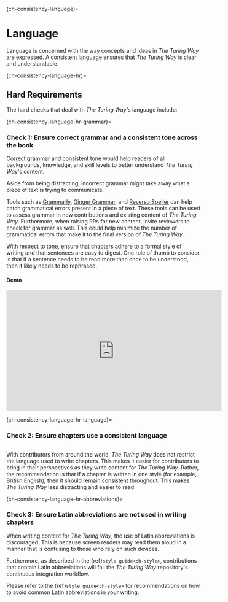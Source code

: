 (ch-consistency-language)=
# Language

Language is concerned with the way concepts and ideas in _The Turing Way_ are expressed.
A consistent language ensures that _The Turing Way_ is clear and understandable.

(ch-consistency-language-hr)=
## Hard Requirements

The hard checks that deal with _The Turing Way's_ language include:

(ch-consistency-language-hr-grammar)=
### Check 1: Ensure correct grammar and a consistent tone across the book

Correct grammar and consistent tone would help readers of all backgrounds, knowledge, and skill levels to better understand _The Turing Way_'s content.

Aside from being distracting, incorrect grammar might take away what a piece of text is trying to communicate.

Tools such as [Grammarly](https://grammarly.com), [Ginger Grammar](https://gingersoftware.com/grammarcheck), and [Reverso Speller](https://reverso.net/spell-checker/english-spelling-grammar/) can help catch grammatical errors present in a piece of text.
These tools can be used to assess grammar in new contributions and existing content of _The Turing Way_.
Furthermore, when raising PRs for new content, invite reviewers to check for grammar as well.
This could help minimize the number of grammatical errors that make it to the final version of _The Turing Way_.

With respect to tone, ensure that chapters adhere to a formal style of writing and that sentences are easy to digest.
One rule of thumb to consider is that if a sentence needs to be read more than once to be understood, then it likely needs to be rephrased.

#### Demo

<div class="video-container">
    <iframe width="560" height="315" src="https://www.youtube.com/embed/Prv23kGekVY" frameborder="0" allow="accelerometer; autoplay; clipboard-write; encrypted-media; gyroscope; picture-in-picture" allowfullscreen></iframe>
</div>

(ch-consistency-language-hr-language)=
### Check 2: Ensure chapters use a consistent language

```{note} Language, in this context, refers to the American and British variants of the English language.
```

With contributors from around the world, _The Turing Way_ does not restrict the language used to write chapters.
This makes it easier for contributors to bring in their perspectives as they write content for _The Turing Way_.
Rather, the recommendation is that if a chapter is written in one style (for example, British English), then it should remain consistent throughout.
This makes _The Turing Way_ less distracting and easier to read.

(ch-consistency-language-hr-abbreviations)=
### Check 3: Ensure Latin abbreviations are not used in writing chapters

When writing content for _The Turing Way_, the use of Latin abbreviations is discouraged.
This is because screen readers may read them aloud in a manner that is confusing to those who rely on such devices.

Furthermore, as described in the {ref}`style guide<ch-style>`, contributions that contain Latin abbreviations will fail the _The Turing Way_ repository's continuous integration workflow.

Please refer to the {ref}`style guide<ch-style>` for recommendations on how to avoid common Latin abbreviations in your writing.

